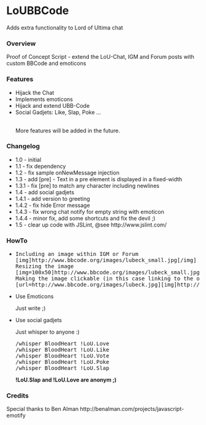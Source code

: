 LoUBBCode
=========

Adds extra functionality to Lord of Ultima chat 

<h3>Overview</h3>
<p>Proof of Concept Script - extend the LoU-Chat, IGM and Forum posts with custom BBCode and emoticons</p>
<p></p>
<h3>Features</h3>
<p></p>
<ul>
<li>Hijack the Chat</li>
<li>Implements emoticons</li>
<li>Hijack and extend UBB-Code</li>
<li>Social Gadjets: Like, Slap, Poke ...</li>
<br>
<p>More features will be added in the future.</p>
</ul>
<h3>Changelog</h3>
<p></p>
<ul>
<li>1.0   - initial</li>
<li>1.1   - fix dependency</li>
<li>1.2   - fix sample onNewMessage injection</li>
<li>1.3   - add [pre] - Text in a pre element is displayed in a fixed-width</li>
<li>1.3.1 - fix [pre] to match any character including newlines</li>
<li>1.4   - add social gadjets</li>
<li>1.4.1 - add version to greeting</li>
<li>1.4.2 - fix hide Error message</li>
<li>1.4.3 - fix wrong chat notify for empty string with emoticon</li>
<li>1.4.4 - minor fix, add some shortcuts and fix the devil ;)</li>
<li>1.5   - clear up code with JSLint, @see http://www.jslint.com/</li>
<p></p>
</ul>
<h3>HowTo</h3>
<p></p>
<ul>
<li>
<pre>
Including an image within IGM or Forum
[img]http://www.bbcode.org/images/lubeck_small.jpg[/img]
Resizing the image
[img=100x50]http://www.bbcode.org/images/lubeck_small.jpg[/img]
Making the image clickable (in this case linking to the original image)
[url=http://www.bbcode.org/images/lubeck.jpg][img]http://www.bbcode.org/images/lubeck_small.jpg[/img][/url]
</pre></li>

<li>Use Emoticons</u>
<p>Just write ;)</p></li>

<li>Use social gadjets</u>
<p>Just whisper to anyone :)</p>
<pre>
/whisper BloodHeart !LoU.Love
/whisper BloodHeart !LoU.Like
/whisper BloodHeart !LoU.Vote
/whisper BloodHeart !LoU.Poke
/whisper BloodHeart !LoU.Slap
</pre>
<b>!LoU.Slap and !LoU.Love are anonym ;)</b>
</li>
</ul>
<h3>Credits</h3>
<p>
Special thanks to Ben Alman http://benalman.com/projects/javascript-emotify</p>